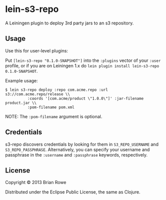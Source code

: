 # lein-s3-repo

A Leiningen plugin to deploy 3rd party jars to an s3 repository.

## Usage

Use this for user-level plugins:

Put `[lein-s3-repo "0.1.0-SNAPSHOT"]` into the `:plugins` vector of your
`:user` profile, or if you are on Leiningen 1.x do `lein plugin install
lein-s3-repo 0.1.0-SNAPSHOT`.

Example usage:

    $ lein s3-repo deploy :repo com.acme.repo :url s3://com.acme.repo/release \\
              :coords '[com.acme/product \"1.0.0\"]' :jar-filename product.jar \\
              :pom-filename pom.xml

NOTE: The `:pom-filename` argument is optional.

## Credentials

s3-repo discovers credentials by looking for them in
`S3_REPO_USERNAME` and `S3_REPO_PASSPHRASE`. Alternatively, you can
specify your username and passphrase in the `:username` and
`:passphrase` keywords, respectively.

## License

Copyright © 2013 Brian Rowe

Distributed under the Eclipse Public License, the same as Clojure.
